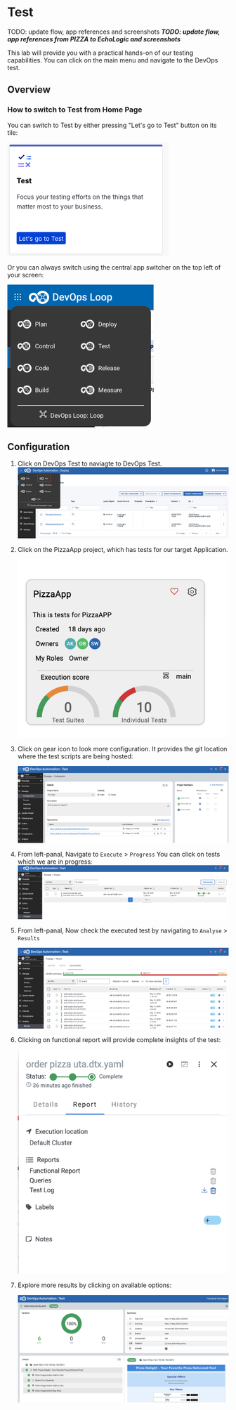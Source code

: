 # Test

TODO: update flow, app references and screenshots
_**TODO: update flow, app references from PIZZA to EchoLogic and screenshots**_

This lab will provide you with a practical hands-on of our testing capabilities. You can click on the main menu and navigate to the DevOps test.

## Overview

### How to switch to Test from Home Page

You can switch to Test by either pressing "Let's go to Test" button on its tile:

![Test Tile lets go](../introduction/media/Loop_switch_to_Test.png)

Or you can always switch using the central app switcher on the top left of your screen:

![Central App Switcher](../introduction/media/Loop_central_app_control.png)

## Configuration

1. Click on DevOps Test to naviagte to DevOps Test.
    ![Test Applications Page](media/navigator.png)

2. Click on the PizzaApp project, which has tests for our target Application.

   ![Test Project](media/test_project.png)

3. Click on gear icon to look more configuration. It provides the git location where the test scripts are being hosted:

   ![Test Settings ](media/project_settings.png)

4. From left-panal, Navigate to `Execute` > `Progress`  You can click on tests which we are in progress:
    ![Test Progress Pge](media/progress.png)

5. From left-panal, Now check the executed test by navigating to `Analyse` > `Results`

    ![Test Results ](media/results.png)

6. Clicking on functional report will provide complete insights of the test:

    ![Test Report Viewer ](media/report_viewer.png)

7. Explore more results by clicking on available options:

   ![Test Dashboard Page](media/test_dashboard.png)
